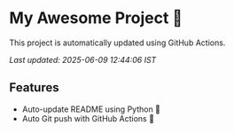 # My Awesome Project 🚀

This project is automatically updated using GitHub Actions.

_Last updated: 2025-06-09 12:44:06 IST_

## Features
- Auto-update README using Python 🐍
- Auto Git push with GitHub Actions 🤖
